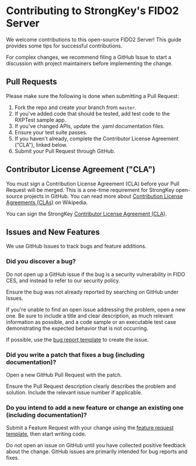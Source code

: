 # Contributing to StrongKey's FIDO2 Server

We welcome contributions to this open-source FIDO2 Server! This guide provides some tips for successful contributions.

For complex changes, we recommend filing a GitHub Issue to start a discussion with project maintainers before implementing the change.

## Pull Requests

Please make sure the following is done when submitting a Pull Request:

1. Fork the repo and create your branch from `master`.
2. If you've added code that should be tested, add test code to the RXPTest sample app.
3. If you've changed APIs, update the .yaml documentation files.
4. Ensure your test suite passes.
5. If you haven't already, complete the Contributor License Agreement ("CLA"), linked below.
6. Submit your Pull Request through GitHub.

## Contributor License Agreement ("CLA")

You must sign a Contribution License Agreement (CLA) before your Pull Request will be merged. This is a one-time requirement for StrongKey open-source projects in GitHub. You can read more about [Contribution License Agreements (CLAs)](https://en.wikipedia.org/wiki/Contributor_License_Agreement) on Wikipedia.

You can sign the StrongKey [Contributor License Agreement (CLA)](https://cla-assistant.io/StrongKey/FIDO-Server).

## Issues and New Features

We use GitHub Issues to track bugs and feature additions.

### Did you discover a bug?

Do not open up a GitHub issue if the bug is a security vulnerability in FIDO CES, and instead to refer to our security policy.

Ensure the bug was not already reported by searching on GitHub under Issues.

If you're unable to find an open issue addressing the problem, open a new one. Be sure to include a title and clear description, as much relevant information as possible, and a code sample or an executable test case demonstrating the expected behavior that is not occurring.

If possible, use the [bug report template](https://github.com/StrongKey/FIDO-Server/blob/fido/.github/ISSUE_TEMPLATE/bug_report.md) to create the issue.

### Did you write a patch that fixes a bug (including documentation)?

Open a new GitHub Pull Request with the patch.

Ensure the Pull Request description clearly describes the problem and solution. Include the relevant issue number if applicable.

### Do you intend to add a new feature or change an existing one (including documentation)? 

Submit a Feature Request with your change using the [feature request template](https://github.com/StrongKey/FIDO-Server/blob/master/.github/ISSUE_TEMPLATE/feature_request.md), then start writing code.

Do not open an issue on GitHub until you have collected positive feedback about the change. GitHub issues are primarily intended for bug reports and fixes.

